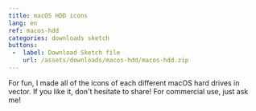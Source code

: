 ```yaml
---
title: macOS HDD icons
lang: en
ref: macos-hdd
categories: downloads sketch
buttons:
 -  label: Download Sketch file
    url: /assets/downloads/macos-hdd/macos-hdd.zip
---
```


For fun, I made all of the icons of each different macOS hard drives in vector. If you like it, don't hesitate to share! For commercial use, just ask me!
